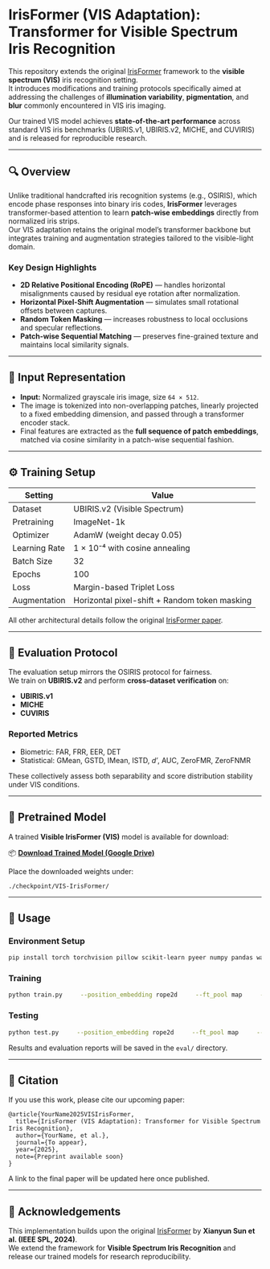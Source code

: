 # IrisFormer (VIS Adaptation): Transformer for Visible Spectrum Iris Recognition

This repository extends the original [IrisFormer](https://github.com/XianyunSun/IrisFormer) framework to the **visible spectrum (VIS)** iris recognition setting.  
It introduces modifications and training protocols specifically aimed at addressing the challenges of **illumination variability**, **pigmentation**, and **blur** commonly encountered in VIS iris imaging.  

Our trained VIS model achieves **state-of-the-art performance** across standard VIS iris benchmarks (UBIRIS.v1, UBIRIS.v2, MICHE, and CUVIRIS) and is released for reproducible research.

---

## 🔍 Overview

Unlike traditional handcrafted iris recognition systems (e.g., OSIRIS), which encode phase responses into binary iris codes, **IrisFormer** leverages transformer-based attention to learn **patch-wise embeddings** directly from normalized iris strips.  
Our VIS adaptation retains the original model’s transformer backbone but integrates training and augmentation strategies tailored to the visible-light domain.

### Key Design Highlights
- **2D Relative Positional Encoding (RoPE)** — handles horizontal misalignments caused by residual eye rotation after normalization.  
- **Horizontal Pixel-Shift Augmentation** — simulates small rotational offsets between captures.  
- **Random Token Masking** — increases robustness to local occlusions and specular reflections.  
- **Patch-wise Sequential Matching** — preserves fine-grained texture and maintains local similarity signals.

---

## 🧠 Input Representation

- **Input:** Normalized grayscale iris image, size `64 × 512`.  
- The image is tokenized into non-overlapping patches, linearly projected to a fixed embedding dimension, and passed through a transformer encoder stack.  
- Final features are extracted as the **full sequence of patch embeddings**, matched via cosine similarity in a patch-wise sequential fashion.

---

## ⚙️ Training Setup

| Setting | Value |
|----------|-------|
| Dataset | UBIRIS.v2 (Visible Spectrum) |
| Pretraining | ImageNet-1k |
| Optimizer | AdamW (weight decay 0.05) |
| Learning Rate | 1 × 10⁻⁴ with cosine annealing |
| Batch Size | 32 |
| Epochs | 100 |
| Loss | Margin-based Triplet Loss |
| Augmentation | Horizontal pixel-shift + Random token masking |

All other architectural details follow the original [IrisFormer paper](https://github.com/XianyunSun/IrisFormer).

---

## 🧪 Evaluation Protocol

The evaluation setup mirrors the OSIRIS protocol for fairness.  
We train on **UBIRIS.v2** and perform **cross-dataset verification** on:
- **UBIRIS.v1**
- **MICHE**
- **CUVIRIS**

### Reported Metrics
- Biometric: FAR, FRR, EER, DET  
- Statistical: GMean, GSTD, IMean, ISTD, *d′*, AUC, ZeroFMR, ZeroFNMR  

These collectively assess both separability and score distribution stability under VIS conditions.

---

## 💾 Pretrained Model

A trained **Visible IrisFormer (VIS)** model is available for download:

📦 **[Download Trained Model (Google Drive)](https://drive.google.com/file/d/1kEOfbw7DEGKVuzRQr7dDhQVXAjqudxVd/view?usp=sharing)**

Place the downloaded weights under:
```
./checkpoint/VIS-IrisFormer/
```

---

## 🚀 Usage

### Environment Setup
```bash
pip install torch torchvision pillow scikit-learn pyeer numpy pandas wandb
```

### Training
```bash
python train.py     --position_embedding rope2d     --ft_pool map     --shift_pixel 14     --shift_posibility 0.5     --mask_ratio 0.75     --test_while_train     --save_name VIS_IrisFormer
```

### Testing
```bash
python test.py     --position_embedding rope2d     --ft_pool map     --save_report     --run_name VIS_IrisFormer
```

Results and evaluation reports will be saved in the `eval/` directory.

---

## 🧾 Citation

If you use this work, please cite our upcoming paper:

```
@article{YourName2025VISIrisFormer,
  title={IrisFormer (VIS Adaptation): Transformer for Visible Spectrum Iris Recognition},
  author={YourName, et al.},
  journal={To appear},
  year={2025},
  note={Preprint available soon}
}
```

A link to the final paper will be updated here once published.

---

## 🙏 Acknowledgements

This implementation builds upon the original [IrisFormer](https://github.com/XianyunSun/IrisFormer) by **Xianyun Sun et al. (IEEE SPL, 2024)**.  
We extend the framework for **Visible Spectrum Iris Recognition** and release our trained models for research reproducibility.
